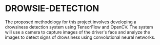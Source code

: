 # DROWSIE-DETECTION
The proposed methodology for this project involves developing a drowsiness detection system using TensorFlow and OpenCV. The system will use a camera to capture images of the driver's face and analyze the images to detect signs of drowsiness using convolutional neural networks. 
